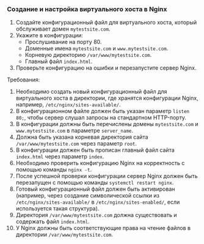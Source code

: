 
### Создание и настройка виртуального хоста в Nginx

1. Создайте конфигурационный файл для виртуального хоста, который обслуживает домен `mytestsite.com`.
2. Укажите в конфигурации:
   - Прослушивание на порту 80.
   - Доменные имена `mytestsite.com` и `www.mytestsite.com`.
   - Корневую директорию `/var/www/mytestsite.com`.
   - Главный файл `index.html`.
3. Проверьте конфигурацию на ошибки и перезапустите сервер Nginx.

Требования:
1. Необходимо создать новый конфигурационный файл для виртуального хоста в директории, где хранятся конфигурации Nginx, например, `/etc/nginx/sites-available/`.
2. В конфигурационном файле должен быть указан параметр `listen 80;`, чтобы сервер слушал запросы на стандартном HTTP-порту.
3. В конфигурации должны быть перечислены домены `mytestsite.com` и `www.mytestsite.com` в параметре `server_name`.
4. Должна быть указана корневая директория сайта `/var/www/mytestsite.com` через параметр `root`.
5. В конфигурации должен быть прописан главный файл сайта `index.html` через параметр `index`.
6. Необходимо проверить конфигурацию Nginx на корректность с помощью команды `nginx -t`.
7. После успешной проверки конфигурации сервер Nginx должен быть перезапущен с помощью команды `systemctl restart nginx`.
8. Готовый конфигурационный файл должен быть активирован (например, через создание символической ссылки из `/etc/nginx/sites-available/` в `/etc/nginx/sites-enabled/`, если используется такая структура).
9. Директория `/var/www/mytestsite.com` должна существовать и содержать файл `index.html`.
10. У Nginx должны быть соответствующие права на чтение файлов в директории `/var/www/mytestsite.com`.